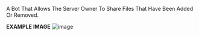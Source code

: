 A Bot That Allows The Server Owner To Share Files That Have Been Added Or Removed.


**EXAMPLE IMAGE**
![image](https://github.com/user-attachments/assets/05cb2630-147e-4486-aed0-698ffb576120)

